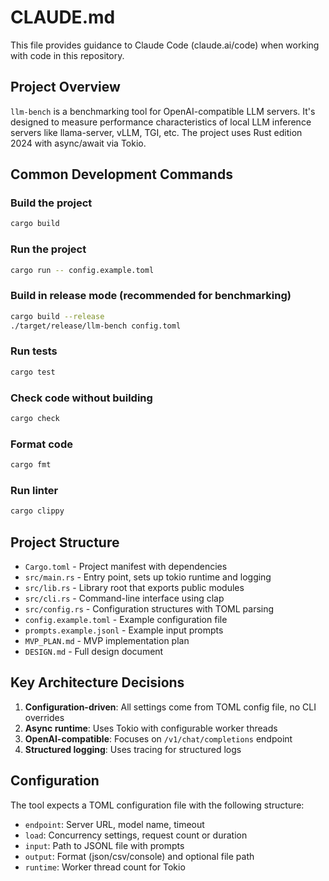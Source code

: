 # CLAUDE.md

This file provides guidance to Claude Code (claude.ai/code) when working with code in this repository.

## Project Overview

`llm-bench` is a benchmarking tool for OpenAI-compatible LLM servers. It's designed to measure performance characteristics of local LLM inference servers like llama-server, vLLM, TGI, etc. The project uses Rust edition 2024 with async/await via Tokio.

## Common Development Commands

### Build the project
```bash
cargo build
```

### Run the project
```bash
cargo run -- config.example.toml
```

### Build in release mode (recommended for benchmarking)
```bash
cargo build --release
./target/release/llm-bench config.toml
```

### Run tests
```bash
cargo test
```

### Check code without building
```bash
cargo check
```

### Format code
```bash
cargo fmt
```

### Run linter
```bash
cargo clippy
```

## Project Structure

- `Cargo.toml` - Project manifest with dependencies
- `src/main.rs` - Entry point, sets up tokio runtime and logging
- `src/lib.rs` - Library root that exports public modules
- `src/cli.rs` - Command-line interface using clap
- `src/config.rs` - Configuration structures with TOML parsing
- `config.example.toml` - Example configuration file
- `prompts.example.jsonl` - Example input prompts
- `MVP_PLAN.md` - MVP implementation plan
- `DESIGN.md` - Full design document

## Key Architecture Decisions

1. **Configuration-driven**: All settings come from TOML config file, no CLI overrides
2. **Async runtime**: Uses Tokio with configurable worker threads
3. **OpenAI-compatible**: Focuses on `/v1/chat/completions` endpoint
4. **Structured logging**: Uses tracing for structured logs

## Configuration

The tool expects a TOML configuration file with the following structure:
- `endpoint`: Server URL, model name, timeout
- `load`: Concurrency settings, request count or duration
- `input`: Path to JSONL file with prompts
- `output`: Format (json/csv/console) and optional file path
- `runtime`: Worker thread count for Tokio